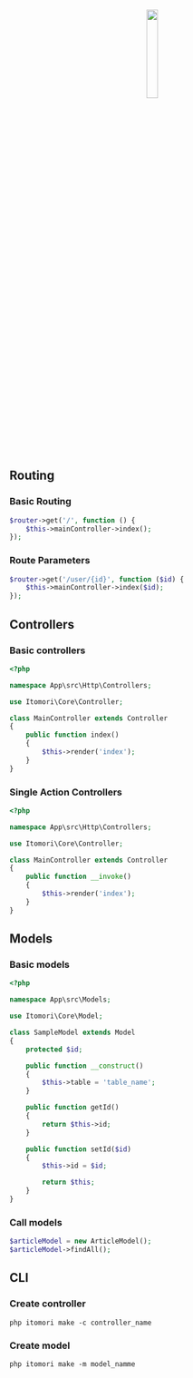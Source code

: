 <p align="center">
    <br />
    <img src="https://i.imgur.com/lJlVzCQ.png" width="20%">
    <br />
</p>

## Routing

### Basic Routing
```php
$router->get('/', function () {
    $this->mainController->index();
});
```
### Route Parameters
```php
$router->get('/user/{id}', function ($id) {
    $this->mainController->index($id);
});
```

## Controllers
### Basic controllers
```php
<?php

namespace App\src\Http\Controllers;

use Itomori\Core\Controller;

class MainController extends Controller
{
    public function index()
    {
        $this->render('index');
    }
}
```

### Single Action Controllers

```php
<?php

namespace App\src\Http\Controllers;

use Itomori\Core\Controller;

class MainController extends Controller
{
    public function __invoke()
    {
        $this->render('index');
    }
}
```

## Models
### Basic models
```php
<?php

namespace App\src\Models;

use Itomori\Core\Model;

class SampleModel extends Model
{
    protected $id;

    public function __construct()
    {
        $this->table = 'table_name';
    }

    public function getId()
    {
        return $this->id;
    }

    public function setId($id)
    {
        $this->id = $id;

        return $this;
    }
}
```

### Call models 
```php
$articleModel = new ArticleModel();
$articleModel->findAll();
```

## CLI
### Create controller
```
php itomori make -c controller_name
```
### Create model
```
php itomori make -m model_namme
```
